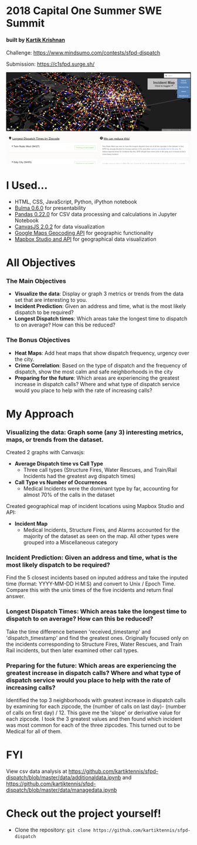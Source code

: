 
# 2018 Capital One Summer SWE Summit 
#### built by [Kartik Krishnan](https://github.com/kartiktennis)


Challenge: https://www.mindsumo.com/contests/sfpd-dispatch

Submission: https://c1sfpd.surge.sh/

![Screenshot of sfpd-dispatch](screenshot.png)


# I Used...
* HTML, CSS, JavaScript, Python, iPython notebook
* [Bulma 0.6.0](https://bulma.io/) for presentability
* [Pandas 0.22.0](https://pandas.pydata.org/) for CSV data processing and calculations in Jupyter Notebook
* [CanvasJS 2.0.2](https://canvasjs.com//) for data visualization
* [Google Maps Geocoding API](https://developers.google.com/maps/documentation/javascript/geocoding) for geographic functionality
* [Mapbox Studio and API](https://www.mapbox.com/developers/) for geographical data visualization

# All Objectives 

### The Main Objectives
- **Visualize the data**: Display or graph 3 metrics or trends from the data set that are interesting to you.
- **Incident Prediction**: Given an address and time, what is the most likely dispatch to be required?
- **Longest Dispatch times**: Which areas take the longest time to dispatch to on average? How can this be reduced? 

### The Bonus Objectives
- **Heat Maps**: Add heat maps that show dispatch frequency, urgency over the city.
- **Crime Correlation**: Based on the type of dispatch and the frequency of dispatch, show the most calm and safe neighborhoods in the city
- **Preparing for the future**:  Which areas are experiencing the greatest increase in dispatch calls? Where and what type of dispatch service would you place to help with the rate of increasing calls?

# My Approach

### **Visualizing the data**: Graph some (any 3) interesting metrics, maps, or trends from the dataset.
Created 2 graphs with Canvasjs:
* **Average Dispatch time vs Call Type**
    * Three call types (Structure Fires, Water Rescues, and Train/Rail Incidents had the greatest avg dispatch times)
* **Call Type vs Number of Occurrences**
    * Medical Incidents were the dominant type by far, accounting for almost 70% of the calls in the dataset

Created geographical map of incident locations using Mapbox Studio and API:
* **Incident Map**
    * Medical Incidents, Structure Fires, and Alarms accounted for the majority of the dataset as seen on the map. All other types were grouped into a Miscellaneous category

### **Incident Prediction**: Given an address and time, what is the most likely dispatch to be required?
Find the 5 closest incidents based on inputed address and take the inputed time (format: YYYY-MM-DD H:M:S) and convert to Unix / Epoch Time. Compare this with the unix times of the five incidents and return final answer. 

### **Longest Dispatch Times**:  Which areas take the longest time to dispatch to on average? How can this be reduced?
Take the time difference between 'received_timestamp' and 'dispatch_timestamp' and find the greatest ones. Originally focused only on the incidents corresponding to 
Structure Fires, Water Rescues, and Train Rail incidents, but then later examined other call types. 

### **Preparing for the future**: Which areas are experiencing the greatest increase in dispatch calls? Where and what type of dispatch service would you place to help with the rate of increasing calls?
Identified the top 3 neighborhoods with greatest increase in dispatch calls by examining for each zipcode, the (number of calls on last day)- (number of calls on first day) / 12. This gave me the 'slope' or derivative value for each zipcode. I took the 3 greatest values and then found which incident was most common for each of the three zipcodes. This turned out to be Medical for all of them. 

# FYI
View csv data analysis at https://github.com/kartiktennis/sfpd-dispatch/blob/master/data/additionaldata.ipynb and https://github.com/kartiktennis/sfpd-dispatch/blob/master/data/managedata.ipynb

# Check out the project yourself!

* Clone the repository: `git clone https://github.com/kartiktennis/sfpd-dispatch`
